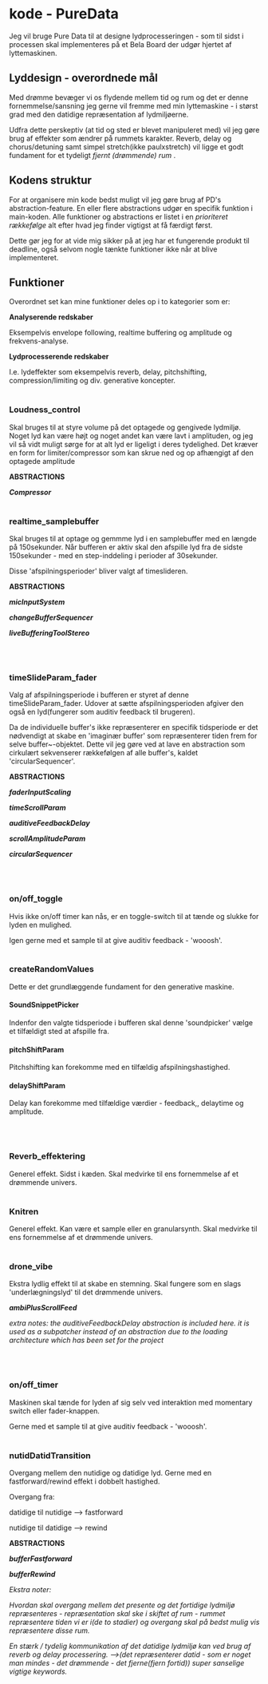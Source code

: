 # kode - PureData

Jeg vil bruge Pure Data til at designe lydprocesseringen - som til sidst i processen skal implementeres på et Bela Board der udgør hjertet af lyttemaskinen.

## Lyddesign - overordnede mål
Med drømme bevæger vi os flydende mellem tid og rum og det er denne fornemmelse/sansning jeg gerne vil fremme med min lyttemaskine - i størst grad med den datidige repræsentation af lydmiljøerne.

Udfra dette perskeptiv (at tid og sted er blevet manipuleret med) vil jeg gøre brug af effekter som ændrer på rummets karakter. Reverb, delay og chorus/detuning samt simpel stretch(ikke paulxstretch) vil ligge et godt fundament for et tydeligt <em>fjernt (drømmende) rum </em>.

## Kodens struktur

For at organisere min kode bedst muligt vil jeg gøre brug af PD's abstraction-feature. En eller flere abstractions udgør en specifik funktion i main-koden. Alle funktioner og abstractions er listet i en <em>prioriteret rækkefølge</em> alt efter hvad jeg finder vigtigst at få færdigt først.<p>
Dette gør jeg for at vide mig sikker på at jeg har et fungerende produkt til deadline, også selvom nogle tænkte funktioner ikke når at blive implementeret.

## Funktioner
Overordnet set kan mine funktioner deles op i to kategorier som er:<p>
__Analyserende redskaber__<p>
Eksempelvis envelope following, realtime buffering og amplitude og frekvens-analyse.<p>
__Lydprocesserende redskaber__<p>
I.e. lydeffekter som eksempelvis reverb, delay, pitchshifting, compression/limiting og div. generative koncepter.
<br />
<br />

### Loudness_control
Skal bruges til at styre volume på det optagede og gengivede lydmiljø. Noget lyd kan være højt og noget andet kan være lavt i amplituden, og jeg vil så vidt muligt sørge for at alt lyd er ligeligt i deres tydelighed. Det kræver en form for limiter/compressor som kan skrue ned og op afhængigt af den optagede amplitude

__ABSTRACTIONS__

<em>__Compressor__</em>
<br />
<br />

### realtime_samplebuffer
Skal bruges til at optage og gemmme lyd i en samplebuffer med en længde på 150sekunder. Når bufferen er aktiv skal den afspille lyd fra de sidste 150sekunder - med en step-inddeling i perioder af 30sekunder.<p>Disse 'afspilningsperioder' bliver valgt af timeslideren.<p>

__ABSTRACTIONS__

<em>__micInputSystem__</em><p>
<em>__changeBufferSequencer__</em><p>
<em>__liveBufferingToolStereo__</em><p>
<br />
<br />

### timeSlideParam_fader
Valg af afspilningsperiode i bufferen er styret af denne timeSlideParam_fader. Udover at sætte afspilningsperioden afgiver den også en lyd(fungerer som auditiv feedback til brugeren).<p>
Da de individuelle buffer's ikke repræsenterer en specifik tidsperiode er det nødvendigt at skabe en 'imaginær buffer' som repræsenterer tiden frem for selve buffer~-objektet. Dette vil jeg gøre ved at lave en abstraction som cirkulært sekvenserer rækkefølgen af alle buffer's, kaldet 'circularSequencer'.<p>

__ABSTRACTIONS__<p>

<em>__faderInputScaling__</em><p>
<em>__timeScrollParam__</em><p>
<em>__auditiveFeedbackDelay__</em><p>
<em>__scrollAmplitudeParam__</em><p>
<em>__circularSequencer__</em><p>
<br />
<br />

### on/off_toggle
Hvis ikke on/off timer kan nås, er en toggle-switch til at tænde og slukke for lyden en mulighed. <p>
Igen gerne med et sample til at give auditiv feedback - 'wooosh'.
<br />
<br />

### createRandomValues
Dette er det grundlæggende fundament for den generative maskine.<p>

#### SoundSnippetPicker
Indenfor den valgte tidsperiode i bufferen skal denne 'soundpicker' vælge et tilfældigt sted at afspille fra.<p>

#### pitchShiftParam
Pitchshifting kan forekomme med en tilfældig afspilningshastighed.<p>

#### delayShiftParam
Delay kan forekomme med tilfældige værdier - feedback,, delaytime og amplitude.<p>
<br />
<br />

### Reverb_effektering
Generel effekt. Sidst i kæden. Skal medvirke til ens fornemmelse af et drømmende univers.
<br />
<br />

### Knitren
Generel effekt. Kan være et sample eller en granularsynth. Skal medvirke til ens fornemmelse af et drømmende univers.
<br />
<br />

### drone_vibe
Ekstra lydlig effekt til at skabe en stemning. Skal fungere som en slags 'underlægningslyd' til det drømmende univers.<P>
<em>__ambiPlusScrollFeed__</em><p>
<em>extra notes: the auditiveFeedbackDelay abstraction is included here. it is used as a subpatcher instead of an abstraction due to the loading architecture which has been set for the project</em><p>
<br />
<br />

### on/off_timer
Maskinen skal tænde for lyden af sig selv ved interaktion med momentary switch eller fader-knappen. <p>
Gerne med et sample til at give auditiv feedback - 'wooosh'.
<br />
<br />

### nutidDatidTransition
Overgang mellem den nutidige og datidige lyd.
Gerne med en fastforward/rewind effekt i dobbelt hastighed.<p>
Overgang fra:<p>
datidige til nutidige --> fastforward<p>
nutidige til datidige --> rewind<p>

__ABSTRACTIONS__<p>
<em>__bufferFastforward__</em><p>
<em>__bufferRewind__</em><p>

<em>Ekstra noter:<p>
Hvordan skal overgang mellem det presente og det fortidige lydmiljø repræsenteres - repræsentation skal ske i skiftet af rum - rummet repræsentere tiden vi er i(de to stadier) og overgang skal på bedst mulig vis repræsentere disse rum.<p>
En stærk / tydelig kommunikation af det datidige lydmiljø kan ved brug af reverb og delay processering. —->(det repræsenterer datid - som er noget man mindes - det drømmende - det fjerne(fjern fortid)) super sanselige vigtige keywords.</em>

